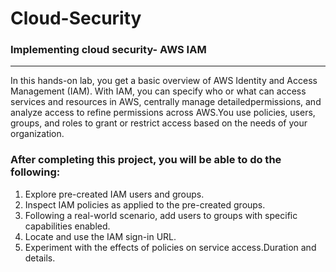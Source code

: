 # Cloud-Security
### Implementing cloud security- AWS IAM 
___
In this hands-on lab, you get a basic overview of AWS Identity and Access Management (IAM). With IAM, you can specify who or what can access services and resources in AWS, centrally manage detailedpermissions, and analyze access to refine permissions across AWS.You use policies, users, groups, and roles to grant or restrict access based on the needs of your organization. 
### After completing this project, you will be able to do the following:

1. Explore pre-created IAM users and groups.
2. Inspect IAM policies as applied to the pre-created groups.
3. Following a real-world scenario, add users to groups with specific capabilities enabled.
4. Locate and use the IAM sign-in URL.
5. Experiment with the effects of policies on service access.Duration and details.
